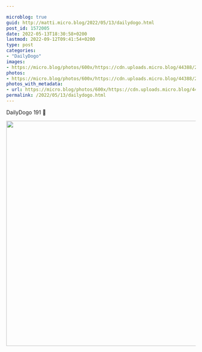 ```yaml
---

microblog: true
guid: http://matti.micro.blog/2022/05/13/dailydogo.html
post_id: 1572005
date: 2022-05-13T18:30:58+0200
lastmod: 2022-09-12T09:41:54+0200
type: post
categories:
- "DailyDogo"
images:
- https://micro.blog/photos/600x/https://cdn.uploads.micro.blog/44388/2022/7d1e859433.jpg
photos:
- https://micro.blog/photos/600x/https://cdn.uploads.micro.blog/44388/2022/7d1e859433.jpg
photos_with_metadata:
- url: https://micro.blog/photos/600x/https://cdn.uploads.micro.blog/44388/2022/7d1e859433.jpg
permalink: /2022/05/13/dailydogo.html
---
```

DailyDogo 191 🐶

<img src="https://micro.blog/photos/600x/https://blog.martin-haehnel.de/uploads/2022/7d1e859433.jpg" width="600" height="600" alt="" />
